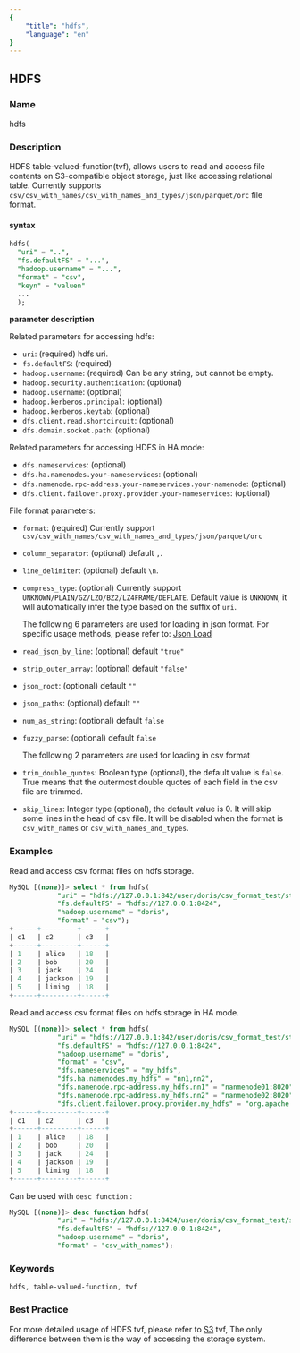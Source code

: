 ```yaml
---
{
    "title": "hdfs",
    "language": "en"
}
---
```


<!--
Licensed to the Apache Software Foundation (ASF) under one
or more contributor license agreements.  See the NOTICE file
distributed with this work for additional information
regarding copyright ownership.  The ASF licenses this file
to you under the Apache License, Version 2.0 (the
"License"); you may not use this file except in compliance
with the License.  You may obtain a copy of the License at

  http://www.apache.org/licenses/LICENSE-2.0

Unless required by applicable law or agreed to in writing,
software distributed under the License is distributed on an
"AS IS" BASIS, WITHOUT WARRANTIES OR CONDITIONS OF ANY
KIND, either express or implied.  See the License for the
specific language governing permissions and limitations
under the License.
-->

## HDFS

### Name

hdfs

### Description

HDFS table-valued-function(tvf), allows users to read and access file contents on S3-compatible object storage, just like accessing relational table. Currently supports `csv/csv_with_names/csv_with_names_and_types/json/parquet/orc` file format.

#### syntax

```sql
hdfs(
  "uri" = "..",
  "fs.defaultFS" = "...",
  "hadoop.username" = "...",
  "format" = "csv",
  "keyn" = "valuen" 
  ...
  );
```

**parameter description**

Related parameters for accessing hdfs:

- `uri`: (required) hdfs uri.
- `fs.defaultFS`: (required)
- `hadoop.username`: (required) Can be any string, but cannot be empty.
- `hadoop.security.authentication`: (optional)
- `hadoop.username`: (optional)
- `hadoop.kerberos.principal`: (optional)
- `hadoop.kerberos.keytab`: (optional)
- `dfs.client.read.shortcircuit`: (optional)
- `dfs.domain.socket.path`: (optional)

Related parameters for accessing HDFS in HA mode:
- `dfs.nameservices`: (optional)
- `dfs.ha.namenodes.your-nameservices`: (optional)
- `dfs.namenode.rpc-address.your-nameservices.your-namenode`: (optional)
- `dfs.client.failover.proxy.provider.your-nameservices`: (optional)

File format parameters:

- `format`: (required) Currently support `csv/csv_with_names/csv_with_names_and_types/json/parquet/orc`
- `column_separator`: (optional) default `,`.
- `line_delimiter`: (optional) default `\n`.
- `compress_type`: (optional) Currently support `UNKNOWN/PLAIN/GZ/LZO/BZ2/LZ4FRAME/DEFLATE`. Default value is `UNKNOWN`, it will automatically infer the type based on the suffix of `uri`.

    The following 6 parameters are used for loading in json format. For specific usage methods, please refer to: [Json Load](../../../data-operate/import/import-way/load-json-format.md)

- `read_json_by_line`: (optional) default `"true"`
- `strip_outer_array`: (optional) default `"false"`
- `json_root`: (optional) default `""`
- `json_paths`: (optional) default `""`
- `num_as_string`: (optional) default `false`
- `fuzzy_parse`: (optional) default `false`

    <version since="dev">The following 2 parameters are used for loading in csv format</version>

- `trim_double_quotes`: Boolean type (optional), the default value is `false`. True means that the outermost double quotes of each field in the csv file are trimmed.
- `skip_lines`: Integer type (optional), the default value is 0. It will skip some lines in the head of csv file. It will be disabled when the format is `csv_with_names` or `csv_with_names_and_types`.

### Examples

Read and access csv format files on hdfs storage.

```sql
MySQL [(none)]> select * from hdfs(
            "uri" = "hdfs://127.0.0.1:842/user/doris/csv_format_test/student.csv",
            "fs.defaultFS" = "hdfs://127.0.0.1:8424",
            "hadoop.username" = "doris",
            "format" = "csv");
+------+---------+------+
| c1   | c2      | c3   |
+------+---------+------+
| 1    | alice   | 18   |
| 2    | bob     | 20   |
| 3    | jack    | 24   |
| 4    | jackson | 19   |
| 5    | liming  | 18   |
+------+---------+------+
```

Read and access csv format files on hdfs storage in HA mode.
```sql
MySQL [(none)]> select * from hdfs(
            "uri" = "hdfs://127.0.0.1:842/user/doris/csv_format_test/student.csv",
            "fs.defaultFS" = "hdfs://127.0.0.1:8424",
            "hadoop.username" = "doris",
            "format" = "csv",
            "dfs.nameservices" = "my_hdfs",
            "dfs.ha.namenodes.my_hdfs" = "nn1,nn2",
            "dfs.namenode.rpc-address.my_hdfs.nn1" = "nanmenode01:8020",
            "dfs.namenode.rpc-address.my_hdfs.nn2" = "nanmenode02:8020",
            "dfs.client.failover.proxy.provider.my_hdfs" = "org.apache.hadoop.hdfs.server.namenode.ha.ConfiguredFailoverProxyProvider");
+------+---------+------+
| c1   | c2      | c3   |
+------+---------+------+
| 1    | alice   | 18   |
| 2    | bob     | 20   |
| 3    | jack    | 24   |
| 4    | jackson | 19   |
| 5    | liming  | 18   |
+------+---------+------+
```

Can be used with `desc function` :

```sql
MySQL [(none)]> desc function hdfs(
            "uri" = "hdfs://127.0.0.1:8424/user/doris/csv_format_test/student_with_names.csv",
            "fs.defaultFS" = "hdfs://127.0.0.1:8424",
            "hadoop.username" = "doris",
            "format" = "csv_with_names");
```

### Keywords

    hdfs, table-valued-function, tvf

### Best Practice

  For more detailed usage of HDFS tvf, please refer to [S3](./s3.md) tvf, The only difference between them is the way of accessing the storage system.
